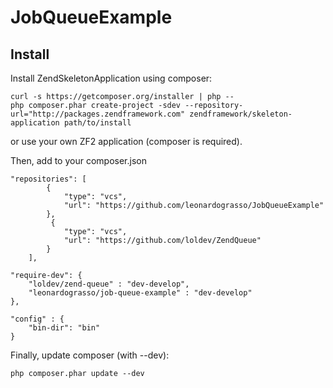 JobQueueExample
===============


Install
-------------

Install ZendSkeletonApplication using composer:

	curl -s https://getcomposer.org/installer | php --
	php composer.phar create-project -sdev --repository-url="http://packages.zendframework.com" zendframework/skeleton-application path/to/install

or use your own ZF2 application (composer is required).

Then, add to your composer.json

    "repositories": [
	        {
	            "type": "vcs",
	            "url": "https://github.com/leonardograsso/JobQueueExample"
	        },
	         {
	            "type": "vcs",
	            "url": "https://github.com/loldev/ZendQueue"
	        }
	    ],

    "require-dev": {
    	"loldev/zend-queue" : "dev-develop",
    	"leonardograsso/job-queue-example" : "dev-develop"
    },

    "config" : {
    	"bin-dir": "bin"
    }

Finally, update composer (with --dev):

	php composer.phar update --dev
